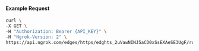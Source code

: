 <!-- Code generated for API Clients. DO NOT EDIT. -->

#### Example Request

```bash
curl \
-X GET \
-H "Authorization: Bearer {API_KEY}" \
-H "Ngrok-Version: 2" \
https://api.ngrok.com/edges/https/edghts_2uVawNINJ5aCD0xSsEXAeSE3UgF/routes/edghtsrt_2uVawL6Zz3FmIIDO41fXu1Kxj2Q/websocket_tcp_converter
```
